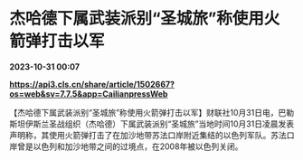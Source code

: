 # 杰哈德下属武装派别“圣城旅”称使用火箭弹打击以军

**2023-10-31 00:07**

**https://api3.cls.cn/share/article/1502667?os=web&sv=7.7.5&app=CailianpressWeb**

【杰哈德下属武装派别“圣城旅”称使用火箭弹打击以军】财联社10月31日电，巴勒斯坦伊斯兰圣战组织（杰哈德）下属武装派别“圣城旅”当地时间10月31日凌晨发表声明称，其使用火箭弹打击了在加沙地带苏法口岸附近集结的以色列军队。苏法口岸曾是以色列和加沙地带之间的过境点，在2008年被以色列关闭。